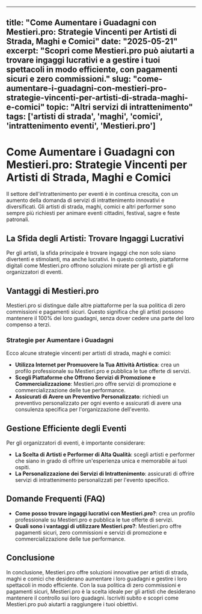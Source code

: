 
---
title: "Come Aumentare i Guadagni con Mestieri.pro: Strategie Vincenti per Artisti di Strada, Maghi e Comici"
date: "2025-05-21"
excerpt: "Scopri come Mestieri.pro può aiutarti a trovare ingaggi lucrativi e a gestire i tuoi spettacoli in modo efficiente, con pagamenti sicuri e zero commissioni."
slug: "come-aumentare-i-guadagni-con-mestieri-pro-strategie-vincenti-per-artisti-di-strada-maghi-e-comici"
topic: "Altri servizi di intrattenimento"
tags: ['artisti di strada', 'maghi', 'comici', 'intrattenimento eventi', 'Mestieri.pro']
---

# Come Aumentare i Guadagni con Mestieri.pro: Strategie Vincenti per Artisti di Strada, Maghi e Comici

Il settore dell'intrattenimento per eventi è in continua crescita, con un aumento della domanda di servizi di intrattenimento innovativi e diversificati. Gli artisti di strada, maghi, comici e altri performer sono sempre più richiesti per animare eventi cittadini, festival, sagre e feste patronali.

## La Sfida degli Artisti: Trovare Ingaggi Lucrativi

Per gli artisti, la sfida principale è trovare ingaggi che non solo siano divertenti e stimolanti, ma anche lucrativi. In questo contesto, piattaforme digitali come Mestieri.pro offrono soluzioni mirate per gli artisti e gli organizzatori di eventi.

## Vantaggi di Mestieri.pro

Mestieri.pro si distingue dalle altre piattaforme per la sua politica di zero commissioni e pagamenti sicuri. Questo significa che gli artisti possono mantenere il 100% dei loro guadagni, senza dover cedere una parte del loro compenso a terzi.

### Strategie per Aumentare i Guadagni

Ecco alcune strategie vincenti per artisti di strada, maghi e comici:

*   **Utilizza Internet per Promuovere la Tua Attività Artistica**: crea un profilo professionale su Mestieri.pro e pubblica le tue offerte di servizi.
*   **Scegli Piattaforme che Offrono Servizi di Promozione e Commercializzazione**: Mestieri.pro offre servizi di promozione e commercializzazione delle tue performance.
*   **Assicurati di Avere un Preventivo Personalizzato**: richiedi un preventivo personalizzato per ogni evento e assicurati di avere una consulenza specifica per l'organizzazione dell'evento.

## Gestione Efficiente degli Eventi

Per gli organizzatori di eventi, è importante considerare:

*   **La Scelta di Artisti e Performer di Alta Qualità**: scegli artisti e performer che siano in grado di offrire un'esperienza unica e memorabile ai tuoi ospiti.
*   **La Personalizzazione dei Servizi di Intrattenimento**: assicurati di offrire servizi di intrattenimento personalizzati per l'evento specifico.

## Domande Frequenti (FAQ)

*   **Come posso trovare ingaggi lucrativi con Mestieri.pro?**: crea un profilo professionale su Mestieri.pro e pubblica le tue offerte di servizi.
*   **Quali sono i vantaggi di utilizzare Mestieri.pro?**: Mestieri.pro offre pagamenti sicuri, zero commissioni e servizi di promozione e commercializzazione delle tue performance.

## Conclusione

In conclusione, Mestieri.pro offre soluzioni innovative per artisti di strada, maghi e comici che desiderano aumentare i loro guadagni e gestire i loro spettacoli in modo efficiente. Con la sua politica di zero commissioni e pagamenti sicuri, Mestieri.pro è la scelta ideale per gli artisti che desiderano mantenere il controllo sui loro guadagni. Iscriviti subito e scopri come Mestieri.pro può aiutarti a raggiungere i tuoi obiettivi.

